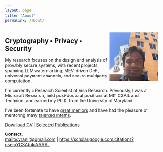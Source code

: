 ```yaml
---
layout: page
title: "About"
permalink: /about/
---
```


<img src="/images/profile.jpg" align="right" width="160">

## Cryptography • Privacy • Security

My research focuses on the design and analysis of provably secure systems, with recent projects spanning LLM watermarking, MEV-driven DeFi, universal payment channels, and secure multiparty computation.

I'm currently a Research Scientist at Visa Research. Previously, I was at Microsoft Research, held post-doctoral positions at MIT CSAIL and Technion, and earned my Ph.D. from the University of Maryland.

I've been fortunate to have [great mentors](/mentors-interns/#mentors) and have had the pleasure of mentoring many [talented interns](/mentors-interns/#interns).

<div>
  <a href="/files/ranjit_kumaresan_cv.pdf" class="btn btn--primary">Download CV</a> | 
  <a href="/publications/" class="btn btn--primary">Selected Publications</a>
</div>

**Contact.**  
<mailto:vranjit@gmail.com> | <https://scholar.google.com/citations?user=YC3Ab4oAAAAJ>